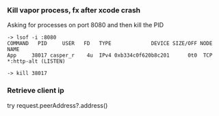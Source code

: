 ### Kill vapor process, fx after xcode crash

Asking for processes on port 8080 and then kill the PID
```
-> lsof -i :8080
COMMAND   PID     USER   FD   TYPE             DEVICE SIZE/OFF NODE NAME
App     38017 casper_r    4u  IPv4 0xb334c0f620b8c201      0t0  TCP *:http-alt (LISTEN)

-> kill 38017
```
### Retrieve client ip
try request.peerAddress?.address()
